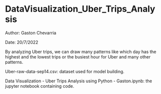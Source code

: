 # DataVisualization_Uber_Trips_Analysis

Author: Gaston Chevarria

Date: 20/7/2022

By analyzing Uber trips, we can draw many patterns like which day has the highest and the lowest trips or the busiest hour for Uber and many other patterns.

Uber-raw-data-sep14.csv: dataset used for model building.

Data Visualization - Uber Trips Analysis using Python - Gaston.ipynb: the jupyter notebook containing code.
